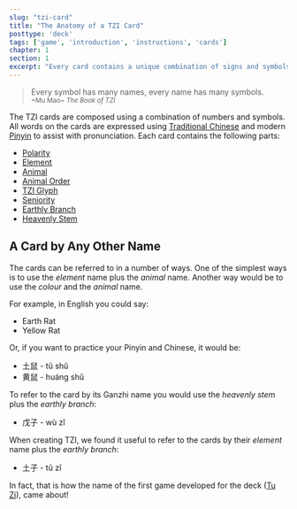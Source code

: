 ```yaml
---
slug: "tzi-card"
title: "The Anatomy of a TZI Card"
posttype: 'deck'
tags: ['game', 'introduction', 'instructions', 'cards']
chapter: 1
section: 1
excerpt: "Every card contains a unique combination of signs and symbols and words"
---
```

<blockquote>
    <p>
        Every symbol has many names, every name has many symbols.
        <br />
        <small>~Mu Mao~ <em>The Book of TZI</em></small>
    </p>
</blockquote>

The TZI cards are composed using a combination of numbers and symbols. All words on the cards are expressed using [Traditional Chinese](https://en.wikipedia.org/wiki/Traditional_Chinese_characters "Traditional Chinese Characters") and modern [Pinyin](https://en.wikipedia.org/wiki/Pinyin "Pinyin") to assist with pronunciation. Each card contains the following parts:

* [Polarity](../polarity "Polarity")
* [Element](elements "Element")
* [Animal](animals "Animal")
* [Animal Order](animal-order "Animal Order")
* [TZI Glyph](tzi-glyph "TZI Glyph")
* [Seniority](seniority "Seniority")
* [Earthly Branch](earthly-branch "Earthly Branch")
* [Heavenly Stem](heavenly-stem "Heavenly Stem")

## A Card by Any Other Name

The cards can be referred to in a number of ways. One of the simplest ways is to use the *element* name plus the *animal* name.
Another way would be to use the *colour* and the *animal* name.

For example, in English you could say:
* Earth Rat
* Yellow Rat

Or, if you want to practice your Pinyin and Chinese, it would be:
* 土鼠	- tǔ shǔ
* 黄鼠 - huáng shǔ

To refer to the card by its Ganzhi name you would use the *heavenly stem* plus the *earthly branch*:
* 戊子 - wù zǐ

When creating TZI, we found it useful to refer to the cards by their *element* name plus the *earthly branch*:
* 土子 - tǔ zǐ

In fact, that is how the name of the first game developed for the deck ([Tu Zi](tu-zi "Tu Zi")), came about! 



